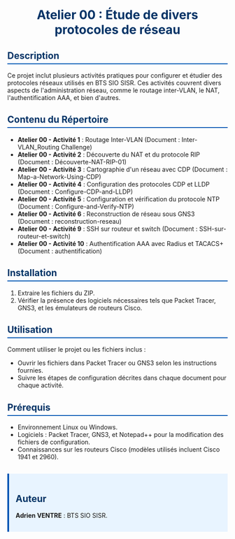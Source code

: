    <h1 style="text-align: center; color: #003366;">Atelier 00 : Étude de divers protocoles de réseau</h1>
        
  <h2 style="color: #003366; border-bottom: 2px solid #0056b3; padding-bottom: 5px;">Description</h2>
        <p>Ce projet inclut plusieurs activités pratiques pour configurer et étudier des protocoles réseaux utilisés en BTS SIO SISR. Ces activités couvrent divers aspects de l'administration réseau, comme le routage inter-VLAN, le NAT, l'authentification AAA, et bien d'autres.</p>

   <h2 style="color: #003366; border-bottom: 2px solid #0056b3; padding-bottom: 5px;">Contenu du Répertoire</h2>
        <ul>
            <li><strong>Atelier 00 - Activité 1</strong> : Routage Inter-VLAN (Document : Inter-VLAN_Routing Challenge)</li>
            <li><strong>Atelier 00 - Activité 2</strong> : Découverte du NAT et du protocole RIP (Document : Découverte-NAT-RIP-01)</li>
            <li><strong>Atelier 00 - Activité 3</strong> : Cartographie d'un réseau avec CDP (Document : Map-a-Network-Using-CDP)</li>
            <li><strong>Atelier 00 - Activité 4</strong> : Configuration des protocoles CDP et LLDP (Document : Configure-CDP-and-LLDP)</li>
            <li><strong>Atelier 00 - Activité 5</strong> : Configuration et vérification du protocole NTP (Document : Configure-and-Verify-NTP)</li>
            <li><strong>Atelier 00 - Activité 6</strong> : Reconstruction de réseau sous GNS3 (Document : reconstruction-reseau)</li>
            <li><strong>Atelier 00 - Activité 9</strong> : SSH sur routeur et switch (Document : SSH-sur-routeur-et-switch)</li>
            <li><strong>Atelier 00 - Activité 10</strong> : Authentification AAA avec Radius et TACACS+ (Document : authentification)</li>
        </ul>

  <h2 style="color: #003366; border-bottom: 2px solid #0056b3; padding-bottom: 5px;">Installation</h2>
        <ol>
            <li>Extraire les fichiers du ZIP.</li>
            <li>Vérifier la présence des logiciels nécessaires tels que Packet Tracer, GNS3, et les émulateurs de routeurs Cisco.</li>
        </ol>

  <h2 style="color: #003366; border-bottom: 2px solid #0056b3; padding-bottom: 5px;">Utilisation</h2>
        <p>Comment utiliser le projet ou les fichiers inclus :</p>
        <ul>
            <li>Ouvrir les fichiers dans Packet Tracer ou GNS3 selon les instructions fournies.</li>
            <li>Suivre les étapes de configuration décrites dans chaque document pour chaque activité.</li>
        </ul>

   <h2 style="color: #003366; border-bottom: 2px solid #0056b3; padding-bottom: 5px;">Prérequis</h2>
        <ul>
            <li>Environnement Linux ou Windows.</li>
            <li>Logiciels : Packet Tracer, GNS3, et Notepad++ pour la modification des fichiers de configuration.</li>
            <li>Connaissances sur les routeurs Cisco (modèles utilisés incluent Cisco 1941 et 2960).</li>
        </ul>

   <div style="margin-top: 30px; padding: 15px; background-color: #e8f4ff; border-left: 4px solid #0056b3;">
   <h2 style="color: #003366;">Auteur</h2>
            <p><strong>Adrien VENTRE</strong> : BTS SIO SISR.</p>
        </div>

